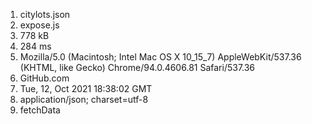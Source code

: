 1. citylots.json
2. expose.js
3. 778 kB
4. 284 ms
5. Mozilla/5.0 (Macintosh; Intel Mac OS X 10_15_7) AppleWebKit/537.36 (KHTML, like Gecko) Chrome/94.0.4606.81 Safari/537.36
6. GitHub.com
7. Tue, 12, Oct 2021 18:38:02 GMT
8. application/json; charset=utf-8
9. fetchData